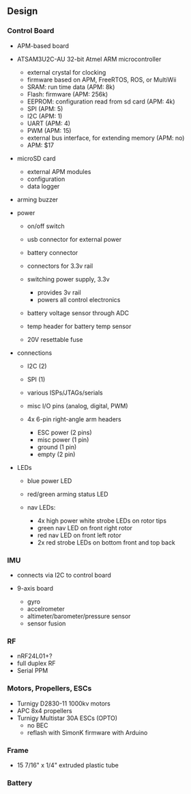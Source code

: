 ## Design
### Control Board
- APM-based board

- ATSAM3U2C-AU 32-bit Atmel ARM microcontroller
    - external crystal for clocking
    - firmware based on APM, FreeRTOS, ROS, or MultiWii
    - SRAM: run time data (APM: 8k)
    - Flash: firmware (APM: 256k)
    - EEPROM: configuration read from sd card (APM: 4k)
    - SPI (APM: 5)
    - I2C (APM: 1)
    - UART (APM: 4)
    - PWM (APM: 15)
    - external bus interface, for extending memory (APM: no)
    - APM: $17

- microSD card
    - external APM modules
    - configuration
    - data logger

- arming buzzer

- power
    - on/off switch
    - usb connector for external power
    - battery connector
    - connectors for 3.3v rail
    
    - switching power supply, 3.3v
        - provides 3v rail
        - powers all control electronics

    - battery voltage sensor through ADC
    - temp header for battery temp sensor
    - 20V resettable fuse

- connections
    - I2C (2)
    - SPI (1)
    - various ISPs/JTAGs/serials
    - misc I/O pins (analog, digital, PWM)

    - 4x 6-pin right-angle arm headers
        - ESC power (2 pins)
        - misc power (1 pin)
        - ground (1 pin)
        - empty (2 pin)

- LEDs
    - blue power LED
    - red/green arming status LED

    - nav LEDs:
        - 4x high power white strobe LEDs on rotor tips
        - green nav LED on front right rotor
        - red nav LED on front left rotor
        - 2x red strobe LEDs on bottom front and top back

### IMU
- connects via I2C to control board

- 9-axis board
    - gyro
    - accelrometer
    - altimeter/barometer/pressure sensor
    - sensor fusion

### RF
- nRF24L01+?
- full duplex RF
- Serial PPM

### Motors, Propellers, ESCs
- Turnigy D2830-11 1000kv motors
- APC 8x4 propellers
- Turnigy Multistar 30A ESCs (OPTO)
    - no BEC
    - reflash with SimonK firmware with Arduino

### Frame
- 15 7/16" x 1/4" extruded plastic tube

### Battery